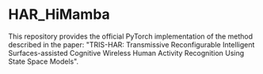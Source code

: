 # HAR_HiMamba

This repository provides the official PyTorch implementation of the method described in the paper: "TRIS-HAR: Transmissive Reconfigurable Intelligent Surfaces-assisted Cognitive Wireless Human Activity Recognition Using State Space Models".
